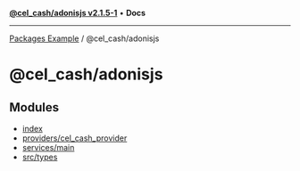 [**@cel_cash/adonisjs v2.1.5-1**](README.md) • **Docs**

***

[Packages Example](../../README.md) / @cel\_cash/adonisjs

# @cel\_cash/adonisjs

## Modules

- [index](index/README.md)
- [providers/cel\_cash\_provider](providers/cel_cash_provider/README.md)
- [services/main](services/main/README.md)
- [src/types](src/types/README.md)
